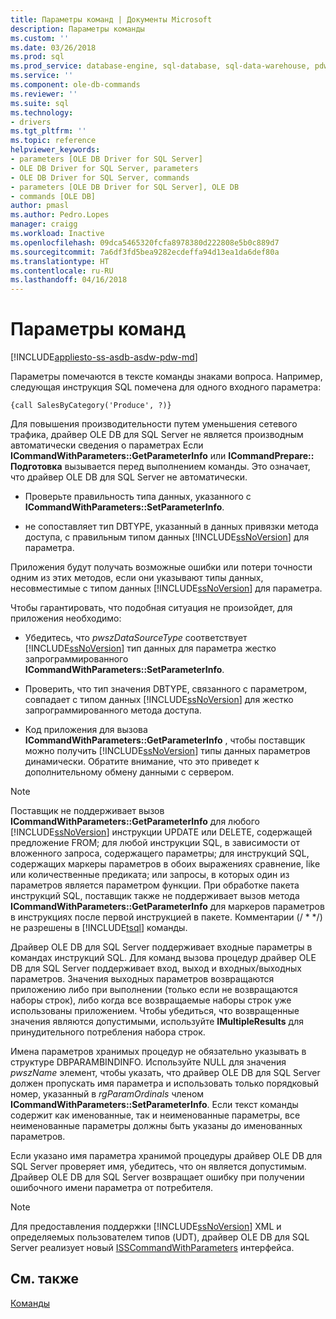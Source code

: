 ```yaml
---
title: Параметры команд | Документы Microsoft
description: Параметры команды
ms.custom: ''
ms.date: 03/26/2018
ms.prod: sql
ms.prod_service: database-engine, sql-database, sql-data-warehouse, pdw
ms.service: ''
ms.component: ole-db-commands
ms.reviewer: ''
ms.suite: sql
ms.technology:
- drivers
ms.tgt_pltfrm: ''
ms.topic: reference
helpviewer_keywords:
- parameters [OLE DB Driver for SQL Server]
- OLE DB Driver for SQL Server, parameters
- OLE DB Driver for SQL Server, commands
- parameters [OLE DB Driver for SQL Server], OLE DB
- commands [OLE DB]
author: pmasl
ms.author: Pedro.Lopes
manager: craigg
ms.workload: Inactive
ms.openlocfilehash: 09dca5465320fcfa8978380d222808e5b0c889d7
ms.sourcegitcommit: 7a6df3fd5bea9282ecdeffa94d13ea1da6def80a
ms.translationtype: HT
ms.contentlocale: ru-RU
ms.lasthandoff: 04/16/2018
---
```

# <a name="command-parameters"></a>Параметры команд
[!INCLUDE[appliesto-ss-asdb-asdw-pdw-md](../../../includes/appliesto-ss-asdb-asdw-pdw-md.md)]

  Параметры помечаются в тексте команды знаками вопроса. Например, следующая инструкция SQL помечена для одного входного параметра:  
  
```  
{call SalesByCategory('Produce', ?)}  
```  
  
 Для повышения производительности путем уменьшения сетевого трафика, драйвер OLE DB для SQL Server не является производным автоматически сведения о параметрах Если **ICommandWithParameters::GetParameterInfo** или **ICommandPrepare:: Подготовка** вызывается перед выполнением команды. Это означает, что драйвер OLE DB для SQL Server не автоматически.  
  
-   Проверьте правильность типа данных, указанного с **ICommandWithParameters::SetParameterInfo**.  
  
-   не сопоставляет тип DBTYPE, указанный в данных привязки метода доступа, с правильным типом данных [!INCLUDE[ssNoVersion](../../../includes/ssnoversion-md.md)] для параметра.  
  
 Приложения будут получать возможные ошибки или потери точности одним из этих методов, если они указывают типы данных, несовместимые с типом данных [!INCLUDE[ssNoVersion](../../../includes/ssnoversion-md.md)] для параметра.  
  
 Чтобы гарантировать, что подобная ситуация не произойдет, для приложения необходимо:  
  
-   Убедитесь, что *pwszDataSourceType* соответствует [!INCLUDE[ssNoVersion](../../../includes/ssnoversion-md.md)] тип данных для параметра жестко запрограммированного **ICommandWithParameters::SetParameterInfo**.  
  
-   Проверить, что тип значения DBTYPE, связанного с параметром, совпадает с типом данных [!INCLUDE[ssNoVersion](../../../includes/ssnoversion-md.md)] для жестко запрограммированного метода доступа.  
  
-   Код приложения для вызова **ICommandWithParameters::GetParameterInfo** , чтобы поставщик можно получить [!INCLUDE[ssNoVersion](../../../includes/ssnoversion-md.md)] типы данных параметров динамически. Обратите внимание, что это приведет к дополнительному обмену данными с сервером.  
  
> [!NOTE]  
>  Поставщик не поддерживает вызов **ICommandWithParameters::GetParameterInfo** для любого [!INCLUDE[ssNoVersion](../../../includes/ssnoversion-md.md)] инструкции UPDATE или DELETE, содержащей предложение FROM; для любой инструкции SQL, в зависимости от вложенного запроса, содержащего параметры; для инструкций SQL, содержащих маркеры параметров в обоих выражениях сравнение, like или количественные предиката; или запросы, в которых один из параметров является параметром функции. При обработке пакета инструкций SQL, поставщик также не поддерживает вызов метода **ICommandWithParameters::GetParameterInfo** для маркеров параметров в инструкциях после первой инструкцией в пакете. Комментарии (/ * \*/) не разрешены в [!INCLUDE[tsql](../../../includes/tsql-md.md)] команды.  
  
 Драйвер OLE DB для SQL Server поддерживает входные параметры в командах инструкций SQL. Для команд вызова процедур драйвер OLE DB для SQL Server поддерживает вход, выход и входных/выходных параметров. Значения выходных параметров возвращаются приложению либо при выполнении (только если не возвращаются наборы строк), либо когда все возвращаемые наборы строк уже использованы приложением. Чтобы убедиться, что возвращенные значения являются допустимыми, используйте **IMultipleResults** для принудительного потребления набора строк.  
  
 Имена параметров хранимых процедур не обязательно указывать в структуре DBPARAMBINDINFO. Используйте NULL для значения *pwszName* элемент, чтобы указать, что драйвер OLE DB для SQL Server должен пропускать имя параметра и использовать только порядковый номер, указанный в *rgParamOrdinals* членом  **ICommandWithParameters::SetParameterInfo**. Если текст команды содержит как именованные, так и неименованные параметры, все неименованные параметры должны быть указаны до именованных параметров.  
  
 Если указано имя параметра хранимой процедуры драйвер OLE DB для SQL Server проверяет имя, убедитесь, что он является допустимым. Драйвер OLE DB для SQL Server возвращает ошибку при получении ошибочного имени параметра от потребителя.  
  
> [!NOTE]  
>  Для предоставления поддержки [!INCLUDE[ssNoVersion](../../../includes/ssnoversion-md.md)] XML и определяемых пользователем типов (UDT), драйвер OLE DB для SQL Server реализует новый [ISSCommandWithParameters](../../oledb/ole-db-interfaces/isscommandwithparameters-ole-db.md) интерфейса.  
  
## <a name="see-also"></a>См. также  
 [Команды](../../oledb/ole-db-commands/commands.md)  
  
  
